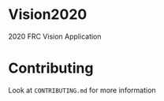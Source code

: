 # Vision2020
2020 FRC Vision Application

# Contributing

Look at `CONTRIBUTING.md` for more information
